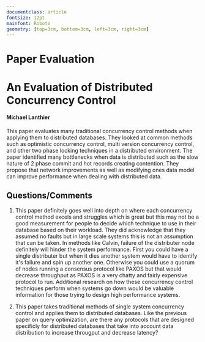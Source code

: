 ```yaml
---
documentclass: article
fontsize: 12pt
mainfont: Roboto
geometry: [top=3cm, bottom=3cm, left=3cm, right=3cm]
---
```


# Paper Evaluation
# An Evaluation of Distributed Concurrency Control
#### Michael Lanthier

This paper evaluates many traditional concurrency control methods when applying them to distributed databases. They looked at common methods such as optimistic concurrency control, multi version concurrency control, and other two phase locking techniques in a distributed environment. The paper identified many bottlenecks when data is distributed such as the slow nature of 2 phase commit and hot records creating contention. They propose that network improvements as well as modifying ones data model can improve performance when dealing with distributed data. 

## Questions/Comments

1. This paper definitely goes well into depth on where each concurrency control method excels and struggles which is great but this may not be a good measurement for people to decide which technique to use in their database based on their workload. They did acknowledge that they assumed no faults but in large scale systems this is not an assumption that can be taken. In methods like Calvin, failure of the distributer node definitely will hinder the system performance. First you could have a single distributer but when it dies another system would have to identify it's failure and spin up another one. Otherwise you could use a quorum of nodes running a consensus protocol like PAXOS but that would decrease throughput as PAXOS is a very chatty and fairly expensive protocol to run. Additional research on how these concurrency control techniques perform when systems go down would be valuable information for those trying to design high performance systems. 

2. This paper takes traditional methods of single system concurrency control and applies them to distributed databases. Like the previous paper on query optimization, are there any protocols that are designed specificly for distributed databases that take into account data distribution to increase througput and decrease latency? 
